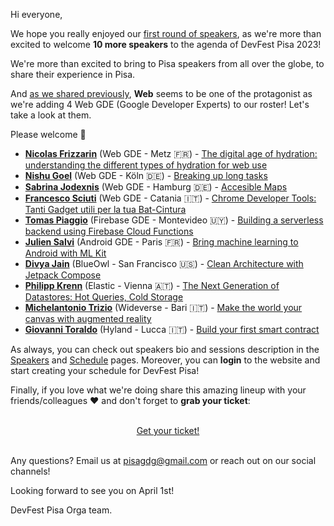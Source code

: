 Hi everyone,

We hope you really enjoyed our [first round of speakers](/blog/announcing-our-first-speakers), as we're more than excited to welcome **10 more speakers** to the agenda of DevFest Pisa 2023!

We're more than excited to bring to Pisa speakers from all over the globe, to share their experience in Pisa.

And [as we shared previously](/blog/closing-the-c4p), **Web** seems to be one of the protagonist as we're adding 4 Web GDE (Google Developer Experts) to our roster! Let's take a look at them.

Please welcome 👏

- [**Nicolas Frizzarin**](/speakers/Nicolas_Frizzarin) (Web GDE - Metz 🇫🇷) - [The digital age of hydration: understanding the different types of hydration for web use](/sessions/the_digital_age_of_hydration_understanding_the_different_types_of_hydration_for_web_use)
- [**Nishu Goel**](/speakers/Nishu_Goel) (Web GDE - Köln 🇩🇪) - [Breaking up long tasks](/sessions/breaking_up_long_tasks)
- [**Sabrina Jodexnis**](/speakers/Sabrina_Jodexnis) (Web GDE - Hamburg 🇩🇪) - [Accesible Maps](/sessions/accessible_maps)
- [**Francesco Sciuti**](/speakers/Francesco_Sciuti) (Web GDE - Catania 🇮🇹) - [Chrome Developer Tools: Tanti Gadget utili per la tua Bat-Cintura](/sessions/chrome_developer_tools_tanti_gadget_utili_per_la_tua_bat-cintura)
- [**Tomas Piaggio**](/speakers/Tomas_Piaggio) (Firebase GDE - Montevideo 🇺🇾) - [Building a serverless backend using Firebase Cloud Functions](/sessions/building_a_serverless_backend_using_firebase_cloud_functions)
- [**Julien Salvi**](/speakers/Julien_Salvi) (Android GDE - Paris 🇫🇷) - [Bring machine learning to Android with ML Kit](/sessions/bring_machine_learning_to_android_with_ml_kit)
- [**Divya Jain**](/speakers/Divya_Jain) (BlueOwl - San Francisco 🇺🇸) - [Clean Architecture with Jetpack Compose](/sessions/clean_architecture_with_jetpack_compose)
- [**Philipp Krenn**](/speakers/Philipp_Krenn) (Elastic - Vienna 🇦🇹) - [The Next Generation of Datastores: Hot Queries, Cold Storage](/sessions/the_next_generation_of_datastores_hot_queries_cold_storage)
- [**Michelantonio Trizio**](/speakers/Michelantonio_Trizio) (Wideverse - Bari 🇮🇹) - [Make the world your canvas with augmented reality](/sessions/make_the_world_your_canvas_with_augmented_reality)
- [**Giovanni Toraldo**](/speakers/Giovanni_Toraldo) (Hyland - Lucca 🇮🇹) - [Build your first smart contract](t/sessions/build_your_first_smart_contract)

As always, you can check out speakers bio and sessions description in the [Speakers](/speakers) and [Schedule](/schedule) pages. Moreover, you can **login** to the website and start creating your schedule for DevFest Pisa!

Finally, if you love what we're doing share this amazing lineup with your friends/colleagues ❤️ and don't forget to **grab your ticket**:

<br/>
<div style="text-align: center;">
<a href="https://bit.ly/dfpi23-tickets" target="_blank" class="style-scope header-content">
  <paper-button primary animated role="button" tabindex="0">Get your ticket!</paper-button>
</a>
</div>
<br/>

Any questions? Email us at [pisagdg@gmail.com](mailto:pisagdg+devfest@gmail.com) or reach out on our social channels!

Looking forward to see you on April 1st!

DevFest Pisa Orga team.
